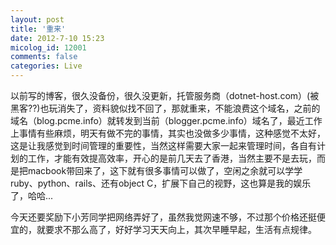 ```yaml
---
layout: post
title: '重来'
date: 2012-7-10 15:23
micolog_id: 12001
comments: false
categories: Live
---
```

以前写的博客，很久没备份，很久没更新，托管服务商（dotnet-host.com）(被黑客??)也玩消失了，资料貌似找不回了，那就重来，不能浪费这个域名，之前的域名（blog.pcme.info）就转发到当前（blogger.pcme.info）域名了，最近工作上事情有些麻烦，明天有做不完的事情，其实也没做多少事情，这种感觉不太好，这是让我感觉到时间管理的重要性，当然这样需要大家一起来管理时间，各自有计划的工作，才能有效提高效率，开心的是前几天去了香港，当然主要不是去玩，而是把macbook带回来了，这下就有很多事情可以做了，空闲之余就可以学学ruby、python、rails、还有object C，扩展下自己的视野，这也算是我的娱乐了，哈哈...


今天还要奖励下小芳同学把网络弄好了，虽然我觉网速不够，不过那个价格还挺便宜的，就要求不那么高了，好好学习天天向上，其次早睡早起，生活有点规律。

